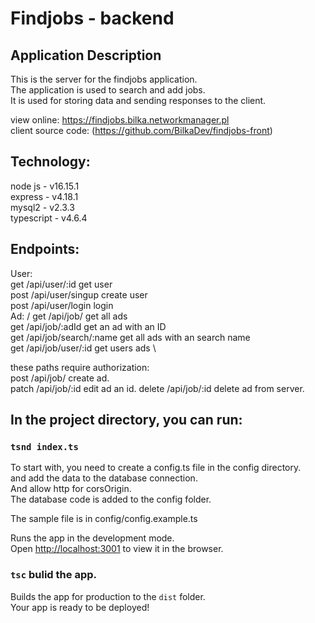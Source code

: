 
# Findjobs - backend
## Application Description
This is the server for the findjobs application. \
The application is used to search and add jobs. \
It is used for storing data and sending responses to the client.

view online: https://findjobs.bilka.networkmanager.pl \
client source code: (https://github.com/BilkaDev/findjobs-front)

## Technology:
node js - v16.15.1 \
express - v4.18.1 \
mysql2 - v2.3.3 \
typescript - v4.6.4 

## Endpoints:
User: \
get /api/user/:id  get user \
post /api/user/singup create user \
post /api/user/login login \
Ad: /
get /api/job/ get all ads \
get /api/job/:adId get an ad with an ID \
get /api/job/search/:name get all ads with an search name \
get /api/job/user/:id get users ads \

these paths require authorization: \
post /api/job/ create ad. \
patch /api/job/:id edit ad an id.
delete /api/job/:id delete ad from server.



## In the project directory, you can run:
### `tsnd index.ts`

To start with, you need to create a config.ts file in the config directory. \
and add the data to the database connection. \
And allow http for corsOrigin. \
The database code is added to the config folder.

The sample file is in config/config.example.ts

Runs the app in the development mode.\
Open [http://localhost:3001](http://localhost:3001) to view it in the browser.


### `tsc` bulid the app.
Builds the app for production to the `dist` folder.\
Your app is ready to be deployed!

